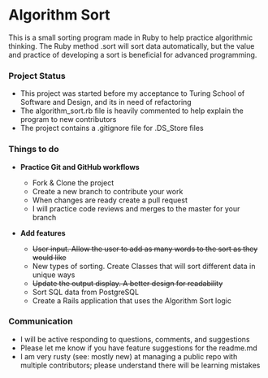 # Algorithm Sort

This is a small sorting program made in Ruby to help practice algorithmic thinking. The Ruby method .sort will sort data automatically, but the value and practice of developing a sort is beneficial for advanced programming.

### Project Status

* This project was started before my acceptance to Turing School of Software and Design, and its in need of refactoring
* The algorithm_sort.rb file is heavily commented to help explain the program to new contributors
* The project contains a .gitignore file for .DS_Store files

### Things to do

* **Practice Git and GitHub workflows**
  * Fork & Clone the project
  * Create a new branch to contribute your work
  * When changes are ready create a pull request
  * I will practice code reviews and merges to the master for your branch


* **Add features**
  * ~~User input. Allow the user to add as many words to the sort as they would like~~
  * New types of sorting. Create Classes that will sort different data in unique ways
  * ~~Update the output display. A better design for readability~~
  * Sort SQL data from PostgreSQL
  * Create a Rails application that uses the Algorithm Sort logic

### Communication

* I will be active responding to questions, comments, and suggestions
* Please let me know if you have feature suggestions for the readme.md
* I am very rusty (see: mostly new) at managing a public repo with multiple contributors; please understand there will be learning mistakes
